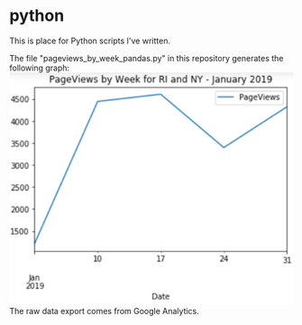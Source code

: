 # python
This is place for Python scripts I've written.




The file "pageviews_by_week_pandas.py" in this repository generates the following graph:
![GitHub Logo](https://github.com/chrispiquette/python/blob/master/pageviews_by_week_pandas.PNG)
The raw data export comes from Google Analytics.
